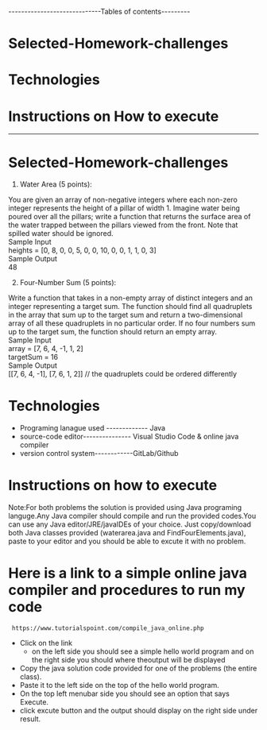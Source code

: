 -----------------------------Tables of contents---------
# Selected-Homework-challenges 
# Technologies 
# Instructions on How to execute
----------------------------------------------------------
# Selected-Homework-challenges 
1. Water Area (5 points):

You are given an array of non-negative integers where each non-zero integer represents the height of a pillar of width 1. Imagine water being poured over all the pillars; write a function that returns the surface area of the water trapped between the pillars viewed from the front. Note that spilled water should be ignored.
 <br />
Sample Input
 <br />
heights = [0, 8, 0, 0, 5, 0, 0, 10, 0, 0, 1, 1, 0, 3]
 <br />
Sample Output  <br />
48 <br />


2. Four-Number Sum (5 points):

Write a function that takes in a non-empty array of distinct integers and an integer representing a target sum. The function should find all quadruplets in the array that sum up to the target sum and return a two-dimensional array of all these quadruplets in no particular order.
If no four numbers sum up to the target sum, the function should return an empty array. <br />
Sample Input  <br />
array = [7, 6, 4, -1, 1, 2]  <br />
targetSum = 16   <br />
Sample Output   <br />
[[7, 6, 4, -1], [7, 6, 1, 2]] // the quadruplets could be ordered differently <br />
# Technologies 
- Programing lanague used ------------- Java   <br />
- source-code editor--------------- Visual Studio Code & online java compiler   <br />
- version control system------------GitLab/Github <br />

# Instructions on how to execute
Note:For both problems the solution is provided using Java programing languge.Any Java compiler should compile and run the provided codes.You can use any  Java editor/JRE/javaIDEs  of your choice.
Just copy/download both Java classes provided (waterarea.java and FindFourElements.java), paste to your editor and you should be able to excute it with no problem. 

 # Here is a link to a simple online java compiler and procedures to run my code   <br />
     https://www.tutorialspoint.com/compile_java_online.php
  - Click on  the link
       -  on the left side you should see a simple hello world program and on the right side you should where theoutput   will be displayed
  - Copy the java solution code provided for one of the problems (the entire class).
  - Paste it to the left side on the top of the hello world program.
  - On the top left menubar side you should see an option that says Execute.
  - click excute button and the output should display on the right side under result.

